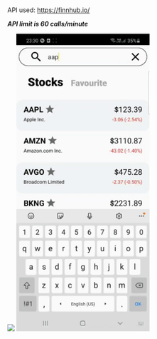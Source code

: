 # 


API used: https://finnhub.io/ 

***API limit is 60 calls/minute***

<img width="300" src="https://github.com/molodec1337322/Probation/blob/master/gifs/addDeleteAndRefresh.gif"><img>
<img width="300" src="https://github.com/molodec1337322/Probation/blob/master/gifs/searchAndAdd.gif"><img>
